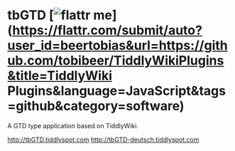 tbGTD [![flattr me](http://api.flattr.com/button/flattr-badge-large.png)](https://flattr.com/submit/auto?user_id=beertobias&url=https://github.com/tobibeer/TiddlyWikiPlugins&title=TiddlyWiki Plugins&language=JavaScript&tags=github&category=software)
=================

A GTD type application based on TiddlyWiki.

http://tbGTD.tiddlyspot.com
http://tbGTD-deutsch.tiddlyspot.com